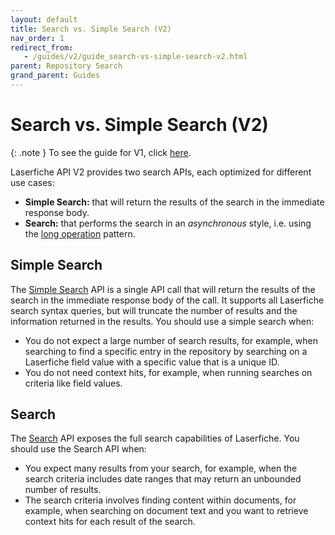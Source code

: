 ```yaml
---
layout: default
title: Search vs. Simple Search (V2)
nav_order: 1
redirect_from:
   - /guides/v2/guide_search-vs-simple-search-v2.html
parent: Repository Search
grand_parent: Guides
---
```

<!--© 2024 Laserfiche.
See LICENSE-DOCUMENTATION and LICENSE-CODE in the project root for license information.-->

# Search vs. Simple Search (V2)

{: .note }
To see the guide for V1, click [here](../guide_search-vs-simple-search/).

Laserfiche API V2 provides two search APIs, each optimized for different use cases:
  - **Simple Search:** that will return the results of the search in the immediate response body.
  - **Search:** that performs the search in an *asynchronous* style, i.e. using the [long operation](../../../getting-started/guide_long-operations-v2/) pattern.

## Simple Search
The [Simple Search](../guide_simple-search-v2/) API is a single API call that will return the results of the search in the immediate response body of the call. It supports all Laserfiche search syntax queries, but will truncate the number of results and the information returned in the results. You should use a simple search when:
  - You do not expect a large number of search results, for example, when searching to find a specific entry in the repository by searching on a Laserfiche field value with a specific value that is a unique ID.
  - You do not need context hits, for example, when running searches on criteria like field values.

## Search
The [Search](../guide_search-v2/) API exposes the full search capabilities of Laserfiche. You should use the Search API when:
  - You expect many results from your search, for example, when the search criteria includes date ranges that may return an unbounded number of results.
  - The search criteria involves finding content within documents, for example, when searching on document text and you want to retrieve context hits for each result of the search.